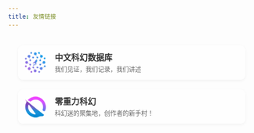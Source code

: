 ```yaml
---
title: 友情链接
---
```


<div class="friend-links-container">

  <a class="link-item" href="https://www.csfdb.cn/" target="_blank">
    <img class="link-avatar" src="../photos/friend-links/中文科幻数据库.png" alt="">
    <div class="link-info">
      <div class="link-name">中文科幻数据库</div>
      <div class="link-descr">我们见证，我们记录，我们讲述</div>
    </div>
  </a>

  <a class="link-item" href="https://www.0gsf.com/" target="_blank">
    <img class="link-avatar" src="../photos/friend-links/零重力科幻.png" alt="">
    <div class="link-info">
      <div class="link-name">零重力科幻</div>
      <div class="link-descr">科幻迷的聚集地，创作者的新手村！</div>
    </div>
  </a>

</div>

<style>
.friend-links-container {
  display: grid;
  grid-template-columns: repeat(auto-fill, minmax(300px, 1fr));
  gap: 20px;
  padding: 20px;
}
.link-item {
  display: flex;
  align-items: center;
  padding: 10px;
  border-radius: 10px;
  background: rgba(255,255,255,0.8);
  text-decoration: none;
  transition: all 0.3s;
  box-shadow: 0 2px 6px rgba(0,0,0,0.05);
}
.link-item:hover {
  background: rgba(255,255,255,1);
  box-shadow: 0 4px 12px rgba(0,0,0,0.15);
}
.link-avatar {
  width: 50px;
  height: 50px;
  border-radius: 50%;
  margin-right: 15px;
  object-fit: cover;
}
.link-info {
  flex: 1;
}
.link-name {
  font-weight: bold;
  font-size: 1.2em;
  color: #333;
}
.link-descr {
  color: #666;
  font-size: 0.9em;
  margin-top: 2px;
}
</style>
